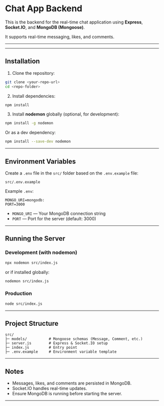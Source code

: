 

# Chat App Backend

This is the backend for the real-time chat application using **Express**, **Socket.IO**, and **MongoDB (Mongoose)**.  

It supports real-time messaging, likes, and comments.

---

---

## Installation

1. Clone the repository:

```bash
git clone <your-repo-url>
cd <repo-folder>
````

2. Install dependencies:

```bash
npm install
```

3. Install **nodemon** globally (optional, for development):

```bash
npm install -g nodemon
```

Or as a dev dependency:

```bash
npm install --save-dev nodemon
```

---

## Environment Variables

Create a `.env` file in the `src/` folder based on the `.env.example` file:

```
src/.env.example
```

Example `.env`:

```env
MONGO_URI=mongodb:
PORT=3000
```

* `MONGO_URI` — Your MongoDB connection string
* `PORT` — Port for the server (default: 3000)

---

## Running the Server

### Development (with nodemon)

```bash
npx nodemon src/index.js
```

or if installed globally:

```bash
nodemon src/index.js
```

### Production

```bash
node src/index.js
```

---

## Project Structure

```
src/
├─ models/          # Mongoose schemas (Message, Comment, etc.)
├─ server.js        # Express & Socket.IO setup
├─ index.js         # Entry point
├─ .env.example     # Environment variable template
```

---

## Notes

* Messages, likes, and comments are persisted in MongoDB.
* Socket.IO handles real-time updates.
* Ensure MongoDB is running before starting the server.

---


 
 
